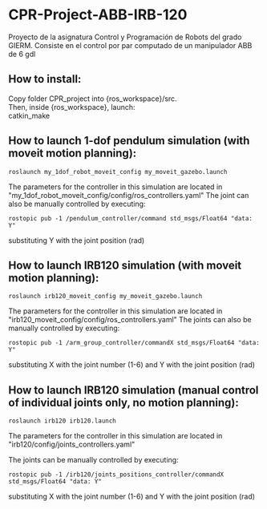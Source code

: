# CPR-Project-ABB-IRB-120

Proyecto de la asignatura Control y Programación de Robots del grado GIERM. Consiste en el control por par computado de un manipulador ABB de 6 gdl

## How to install:

Copy folder CPR_project into {ros_workspace}/src.  
Then, inside {ros_workspace}, launch:  
    catkin_make

## How to launch 1-dof pendulum simulation (with moveit motion planning):

	roslaunch my_1dof_robot_moveit_config my_moveit_gazebo.launch  
The parameters for the controller in this simulation are located in "my_1dof_robot_moveit_config/config/ros_controllers.yaml"
The joint can also be manually controlled by executing:  

	rostopic pub -1 /pendulum_controller/command std_msgs/Float64 "data: Y"

substituting Y with the joint position (rad)

## How to launch IRB120 simulation (with moveit motion planning):

	roslaunch irb120_moveit_config my_moveit_gazebo.launch  
The parameters for the controller in this simulation are located in "irb120_moveit_config/config/ros_controllers.yaml"
The joints can also be manually controlled by executing:  

	rostopic pub -1 /arm_group_controller/commandX std_msgs/Float64 "data: Y"

substituting X with the joint number (1-6) and Y with the joint position (rad)

## How to launch IRB120 simulation (manual control of individual joints only, no motion planning):

	roslaunch irb120 irb120.launch
The parameters for the controller in this simulation are located in "irb120/config/joints_controllers.yaml"  

The joints can be manually controlled by executing:  

	rostopic pub -1 /irb120/joints_positions_controller/commandX std_msgs/Float64 "data: Y"

substituting X with the joint number (1-6) and Y with the joint position (rad)
